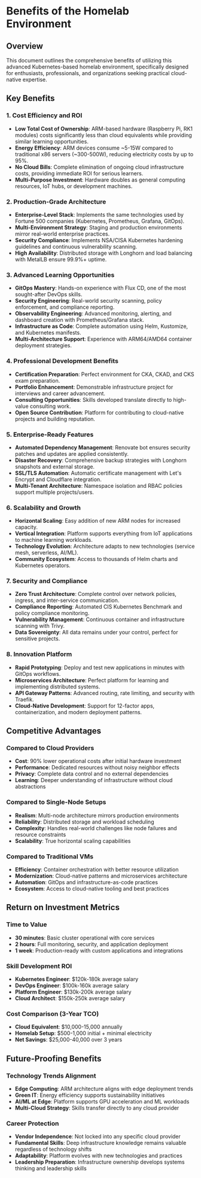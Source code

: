 # Benefits of the Homelab Environment

## Overview
This document outlines the comprehensive benefits of utilizing this advanced Kubernetes-based homelab environment, specifically designed for enthusiasts, professionals, and organizations seeking practical cloud-native expertise.

## Key Benefits

### 1. **Cost Efficiency and ROI**
   - **Low Total Cost of Ownership**: ARM-based hardware (Raspberry Pi, RK1 modules) costs significantly less than cloud equivalents while providing similar learning opportunities.
   - **Energy Efficiency**: ARM devices consume ~5-15W compared to traditional x86 servers (~300-500W), reducing electricity costs by up to 95%.
   - **No Cloud Bills**: Complete elimination of ongoing cloud infrastructure costs, providing immediate ROI for serious learners.
   - **Multi-Purpose Investment**: Hardware doubles as general computing resources, IoT hubs, or development machines.

### 2. **Production-Grade Architecture**
   - **Enterprise-Level Stack**: Implements the same technologies used by Fortune 500 companies (Kubernetes, Prometheus, Grafana, GitOps).
   - **Multi-Environment Strategy**: Staging and production environments mirror real-world enterprise practices.
   - **Security Compliance**: Implements NSA/CISA Kubernetes hardening guidelines and continuous vulnerability scanning.
   - **High Availability**: Distributed storage with Longhorn and load balancing with MetalLB ensure 99.9%+ uptime.

### 3. **Advanced Learning Opportunities**
   - **GitOps Mastery**: Hands-on experience with Flux CD, one of the most sought-after DevOps skills.
   - **Security Engineering**: Real-world security scanning, policy enforcement, and compliance reporting.
   - **Observability Engineering**: Advanced monitoring, alerting, and dashboard creation with Prometheus/Grafana stack.
   - **Infrastructure as Code**: Complete automation using Helm, Kustomize, and Kubernetes manifests.
   - **Multi-Architecture Support**: Experience with ARM64/AMD64 container deployment strategies.

### 4. **Professional Development Benefits**
   - **Certification Preparation**: Perfect environment for CKA, CKAD, and CKS exam preparation.
   - **Portfolio Enhancement**: Demonstrable infrastructure project for interviews and career advancement.
   - **Consulting Opportunities**: Skills developed translate directly to high-value consulting work.
   - **Open Source Contribution**: Platform for contributing to cloud-native projects and building reputation.

### 5. **Enterprise-Ready Features**
   - **Automated Dependency Management**: Renovate bot ensures security patches and updates are applied consistently.
   - **Disaster Recovery**: Comprehensive backup strategies with Longhorn snapshots and external storage.
   - **SSL/TLS Automation**: Automatic certificate management with Let's Encrypt and Cloudflare integration.
   - **Multi-Tenant Architecture**: Namespace isolation and RBAC policies support multiple projects/users.

### 6. **Scalability and Growth**
   - **Horizontal Scaling**: Easy addition of new ARM nodes for increased capacity.
   - **Vertical Integration**: Platform supports everything from IoT applications to machine learning workloads.
   - **Technology Evolution**: Architecture adapts to new technologies (service mesh, serverless, AI/ML).
   - **Community Ecosystem**: Access to thousands of Helm charts and Kubernetes operators.

### 7. **Security and Compliance**
   - **Zero Trust Architecture**: Complete control over network policies, ingress, and inter-service communication.
   - **Compliance Reporting**: Automated CIS Kubernetes Benchmark and policy compliance monitoring.
   - **Vulnerability Management**: Continuous container and infrastructure scanning with Trivy.
   - **Data Sovereignty**: All data remains under your control, perfect for sensitive projects.

### 8. **Innovation Platform**
   - **Rapid Prototyping**: Deploy and test new applications in minutes with GitOps workflows.
   - **Microservices Architecture**: Perfect platform for learning and implementing distributed systems.
   - **API Gateway Patterns**: Advanced routing, rate limiting, and security with Traefik.
   - **Cloud-Native Development**: Support for 12-factor apps, containerization, and modern deployment patterns.

## Competitive Advantages

### Compared to Cloud Providers
- **Cost**: 90% lower operational costs after initial hardware investment
- **Performance**: Dedicated resources without noisy neighbor effects
- **Privacy**: Complete data control and no external dependencies
- **Learning**: Deeper understanding of infrastructure without cloud abstractions

### Compared to Single-Node Setups
- **Realism**: Multi-node architecture mirrors production environments
- **Reliability**: Distributed storage and workload scheduling
- **Complexity**: Handles real-world challenges like node failures and resource constraints
- **Scalability**: True horizontal scaling capabilities

### Compared to Traditional VMs
- **Efficiency**: Container orchestration with better resource utilization
- **Modernization**: Cloud-native patterns and microservices architecture
- **Automation**: GitOps and infrastructure-as-code practices
- **Ecosystem**: Access to cloud-native tooling and best practices

## Return on Investment Metrics

### Time to Value
- **30 minutes**: Basic cluster operational with core services
- **2 hours**: Full monitoring, security, and application deployment
- **1 week**: Production-ready with custom applications and integrations

### Skill Development ROI
- **Kubernetes Engineer**: $120k-180k average salary
- **DevOps Engineer**: $100k-160k average salary  
- **Platform Engineer**: $130k-200k average salary
- **Cloud Architect**: $150k-250k average salary

### Cost Comparison (3-Year TCO)
- **Cloud Equivalent**: $10,000-15,000 annually
- **Homelab Setup**: $500-1,000 initial + minimal electricity
- **Net Savings**: $25,000-40,000 over 3 years

## Future-Proofing Benefits

### Technology Trends Alignment
- **Edge Computing**: ARM architecture aligns with edge deployment trends
- **Green IT**: Energy efficiency supports sustainability initiatives
- **AI/ML at Edge**: Platform supports GPU acceleration and ML workloads
- **Multi-Cloud Strategy**: Skills transfer directly to any cloud provider

### Career Protection
- **Vendor Independence**: Not locked into any specific cloud provider
- **Fundamental Skills**: Deep infrastructure knowledge remains valuable regardless of technology shifts
- **Adaptability**: Platform evolves with new technologies and practices
- **Leadership Preparation**: Infrastructure ownership develops systems thinking and leadership skills
